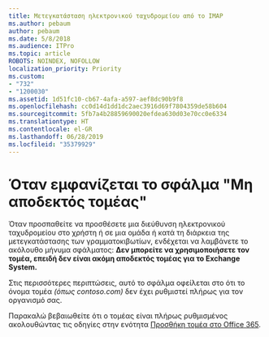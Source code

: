 ```yaml
---
title: Μετεγκατάσταση ηλεκτρονικού ταχυδρομείου από το IMAP
ms.author: pebaum
author: pebaum
ms.date: 5/8/2018
ms.audience: ITPro
ms.topic: article
ROBOTS: NOINDEX, NOFOLLOW
localization_priority: Priority
ms.custom:
- "732"
- "1200030"
ms.assetid: 1d51fc10-cb67-4afa-a597-aef8dc90b9f8
ms.openlocfilehash: cc0d14d1dd1dc2aec3916d69f7804359de58b604
ms.sourcegitcommit: 5fb7a4b28859690020efdea630d03e70cc0e6334
ms.translationtype: HT
ms.contentlocale: el-GR
ms.lasthandoff: 06/28/2019
ms.locfileid: "35379929"
---
```

# <a name="when-you-get-a-not-an-accepted-domain-error"></a>Όταν εμφανίζεται το σφάλμα "Μη αποδεκτός τομέας"

Όταν προσπαθείτε να προσθέσετε μια διεύθυνση ηλεκτρονικού ταχυδρομείου στο χρήστη ή σε μια ομάδα ή κατά τη διάρκεια της μετεγκατάστασης των γραμματοκιβωτίων, ενδέχεται να λαμβάνετε το ακόλουθο μήνυμα σφάλματος: **Δεν μπορείτε να χρησιμοποιήσετε τον τομέα, επειδή δεν είναι ακόμη αποδεκτός τομέας για το Exchange System.**
  
Στις περισσότερες περιπτώσεις, αυτό το σφάλμα οφείλεται στο ότι το όνομα τομέα *(όπως contoso.com)* δεν έχει ρυθμιστεί πλήρως για τον οργανισμό σας.
  
Παρακαλώ βεβαιωθείτε ότι ο τομέας είναι πλήρως ρυθμισμένος ακολουθώντας τις οδηγίες στην ενότητα [Προσθήκη τομέα στο Office 365](https://support.office.com/article/6383f56d-3d09-4dcb-9b41-b5f5a5efd611).
  